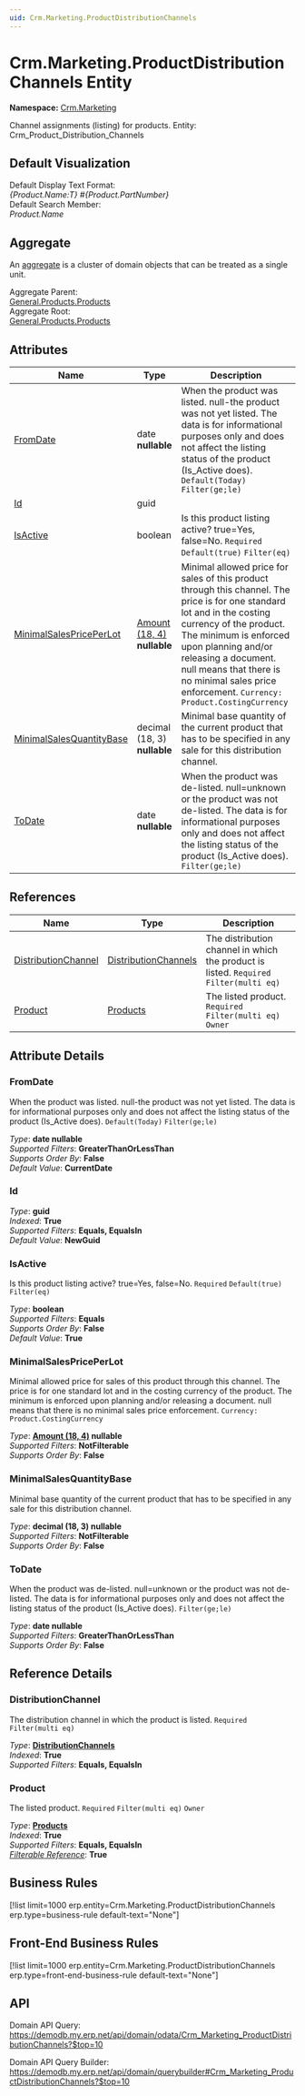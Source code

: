 ```yaml
---
uid: Crm.Marketing.ProductDistributionChannels
---
```

# Crm.Marketing.ProductDistributionChannels Entity

**Namespace:** [Crm.Marketing](Crm.Marketing.md)  

Channel assignments (listing) for products. Entity: Crm_Product_Distribution_Channels

## Default Visualization
Default Display Text Format:  
_{Product.Name:T} #{Product.PartNumber}_  
Default Search Member:  
_Product.Name_  

## Aggregate
An [aggregate](https://docs.erp.net/tech/advanced/concepts/aggregates.html) is a cluster of domain objects that can be treated as a single unit.  

Aggregate Parent:  
[General.Products.Products](General.Products.Products.md)  
Aggregate Root:  
[General.Products.Products](General.Products.Products.md)  

## Attributes

| Name | Type | Description |
| ---- | ---- | --- |
| [FromDate](Crm.Marketing.ProductDistributionChannels.md#fromdate) | date __nullable__ | When the product was listed. null-the product was not yet listed. The data is for informational purposes only and does not affect the listing status of the product (Is_Active does). `Default(Today)` `Filter(ge;le)` 
| [Id](Crm.Marketing.ProductDistributionChannels.md#id) | guid |  
| [IsActive](Crm.Marketing.ProductDistributionChannels.md#isactive) | boolean | Is this product listing active? true=Yes, false=No. `Required` `Default(true)` `Filter(eq)` 
| [MinimalSalesPricePerLot](Crm.Marketing.ProductDistributionChannels.md#minimalsalespriceperlot) | [Amount (18, 4)](../data-types.md#amount) __nullable__ | Minimal allowed price for sales of this product through this channel. The price is for one standard lot and in the costing currency of the product. The minimum is enforced upon planning and/or releasing a document. null means that there is no minimal sales price enforcement. `Currency: Product.CostingCurrency` 
| [MinimalSalesQuantityBase](Crm.Marketing.ProductDistributionChannels.md#minimalsalesquantitybase) | decimal (18, 3) __nullable__ | Minimal base quantity of the current product that has to be specified in any sale for this distribution channel. 
| [ToDate](Crm.Marketing.ProductDistributionChannels.md#todate) | date __nullable__ | When the product was de-listed. null=unknown or the product was not de-listed. The data is for informational purposes only and does not affect the listing status of the product (Is_Active does). `Filter(ge;le)` 

## References

| Name | Type | Description |
| ---- | ---- | --- |
| [DistributionChannel](Crm.Marketing.ProductDistributionChannels.md#distributionchannel) | [DistributionChannels](Crm.Marketing.DistributionChannels.md) | The distribution channel in which the product is listed. `Required` `Filter(multi eq)` |
| [Product](Crm.Marketing.ProductDistributionChannels.md#product) | [Products](General.Products.Products.md) | The listed product. `Required` `Filter(multi eq)` `Owner` |


## Attribute Details

### FromDate

When the product was listed. null-the product was not yet listed. The data is for informational purposes only and does not affect the listing status of the product (Is_Active does). `Default(Today)` `Filter(ge;le)`

_Type_: **date __nullable__**  
_Supported Filters_: **GreaterThanOrLessThan**  
_Supports Order By_: **False**  
_Default Value_: **CurrentDate**  

### Id

_Type_: **guid**  
_Indexed_: **True**  
_Supported Filters_: **Equals, EqualsIn**  
_Default Value_: **NewGuid**  

### IsActive

Is this product listing active? true=Yes, false=No. `Required` `Default(true)` `Filter(eq)`

_Type_: **boolean**  
_Supported Filters_: **Equals**  
_Supports Order By_: **False**  
_Default Value_: **True**  

### MinimalSalesPricePerLot

Minimal allowed price for sales of this product through this channel. The price is for one standard lot and in the costing currency of the product. The minimum is enforced upon planning and/or releasing a document. null means that there is no minimal sales price enforcement. `Currency: Product.CostingCurrency`

_Type_: **[Amount (18, 4)](../data-types.md#amount) __nullable__**  
_Supported Filters_: **NotFilterable**  
_Supports Order By_: **False**  

### MinimalSalesQuantityBase

Minimal base quantity of the current product that has to be specified in any sale for this distribution channel.

_Type_: **decimal (18, 3) __nullable__**  
_Supported Filters_: **NotFilterable**  
_Supports Order By_: **False**  

### ToDate

When the product was de-listed. null=unknown or the product was not de-listed. The data is for informational purposes only and does not affect the listing status of the product (Is_Active does). `Filter(ge;le)`

_Type_: **date __nullable__**  
_Supported Filters_: **GreaterThanOrLessThan**  
_Supports Order By_: **False**  


## Reference Details

### DistributionChannel

The distribution channel in which the product is listed. `Required` `Filter(multi eq)`

_Type_: **[DistributionChannels](Crm.Marketing.DistributionChannels.md)**  
_Indexed_: **True**  
_Supported Filters_: **Equals, EqualsIn**  

### Product

The listed product. `Required` `Filter(multi eq)` `Owner`

_Type_: **[Products](General.Products.Products.md)**  
_Indexed_: **True**  
_Supported Filters_: **Equals, EqualsIn**  
_[Filterable Reference](https://docs.erp.net/dev/domain-api/filterable-references.html)_: **True**  



## Business Rules

[!list limit=1000 erp.entity=Crm.Marketing.ProductDistributionChannels erp.type=business-rule default-text="None"]

## Front-End Business Rules

[!list limit=1000 erp.entity=Crm.Marketing.ProductDistributionChannels erp.type=front-end-business-rule default-text="None"]

## API

Domain API Query:
<https://demodb.my.erp.net/api/domain/odata/Crm_Marketing_ProductDistributionChannels?$top=10>

Domain API Query Builder:
<https://demodb.my.erp.net/api/domain/querybuilder#Crm_Marketing_ProductDistributionChannels?$top=10>

